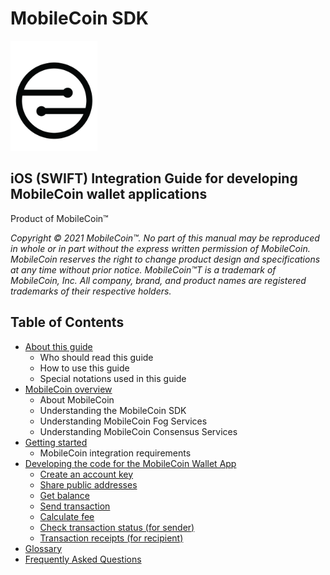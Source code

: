 # MobileCoin SDK

![MobileCoin logo](docs/images/mobilecoin-logo.png)

## iOS (SWIFT) Integration Guide for developing MobileCoin wallet applications

Product of MobileCoin™

_Copyright © 2021 MobileCoin™. No part of this manual may be reproduced in whole or in part without the express written permission of MobileCoin. MobileCoin reserves the right to change product design and specifications at any time without prior notice. MobileCoin™T is a trademark of MobileCoin, Inc. All company, brand, and product names are registered trademarks of their respective holders._

## Table of Contents

* [About this guide](docs/about.md)
  * Who should read this guide
  * How to use this guide
  * Special notations used in this guide
* [MobileCoin overview](docs/mobilecoin.md)
  * About MobileCoin
  * Understanding the MobileCoin SDK
  * Understanding MobileCoin Fog Services
  * Understanding MobileCoin Consensus Services
* [Getting started](docs/getting-started.md)
  * MobileCoin integration requirements
* [Developing the code for the MobileCoin Wallet App](docs/dev-overview/)
  * [Create an account key](docs/dev-overview/create-account-key.md)
  * [Share public addresses](docs/dev-overview/share-public-addresses.md)
  * [Get balance](docs/dev-overview/get-balance.md)
  * [Send transaction](docs/dev-overview/send-transaction.md)
  * [Calculate fee](docs/dev-overview/calculate-fee.md)
  * [Check transaction status (for sender)](docs/dev-overview/check-transaction-status.md)
  * [Transaction receipts (for recipient)](docs/dev-overview/transaction-receipts.md)
* [Glossary](docs/glossary.md)
* [Frequently Asked Questions](docs/faq.md)
